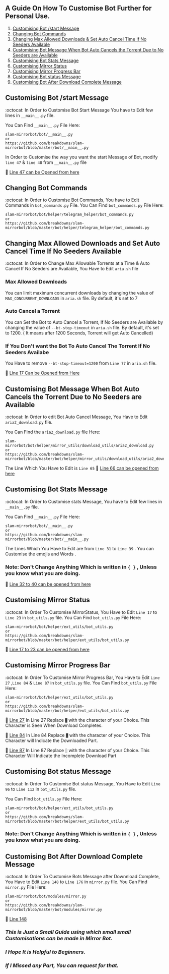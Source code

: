 ## A Guide On How To Customise Bot Further for Personal Use.

1. [Customising Bot /start Message](https://github.com/breakdowns/slam-mirrorbot/blob/master/modificaton.md##Customising-Bot-start-Message)
2. [Changing Bot Commands](https://github.com/breakdowns/slam-mirrorbot/blob/master/modificaton.md##Changing-Bot-Commands)
3. [Changing Max Allowed Downloads & Set Auto Cancel Time If No Seeders Available](https://github.com/breakdowns/slam-mirrorbot/blob/master/modificaton.md##Changing-Max-Allowed-Downloads-and-Set-Auto-Cancel-Time-If-No-Seeders-Available)
4. [Customising Bot Message When Bot Auto Cancels the Torrent Due to No Seeders are Available](https://github.com/breakdowns/slam-mirrorbot/blob/master/modificaton.md##Customising-Bot-Message-When-Bot-Auto-Cancels-the-Torrent-Due-to-No-Seeders-are-Available)
5. [Customising Bot Stats Message](https://github.com/breakdowns/slam-mirrorbot/blob/master/modificaton.md##Customising-Bot-Stats-Message)
6. [Customising Mirror Status](https://github.com/breakdowns/slam-mirrorbot/blob/master/modificaton.md##Customising-Mirror-Status)
7. [Customising Mirror Progress Bar](https://github.com/breakdowns/slam-mirrorbot/blob/master/modificaton.md##Customising-Mirror-Progress-Bar)
8. [Customising Bot status Message](https://github.com/breakdowns/slam-mirrorbot/blob/master/modificaton.md##Customising-Bot-status-Message)
9. [Customising Bot After Download Complete Message](https://github.com/breakdowns/slam-mirrorbot/blob/master/modificaton.md##Customising-Bot-After-Download-Complete-Message)

## Customising Bot /start Message
:octocat: In Order to Customise Bot Start Message You have to Edit few lines in `__main__.py` file. 

You Can Find `__main__.py` File Here:
```
slam-mirrorbot/bot/__main__.py
or
https://github.com/breakdowns/slam-mirrorbot/blob/master/bot/__main__.py
```
In Order to Customise the way you want the start Message of Bot,  modify  `line 47` & `line 48` from `__main__.py` file 

🔗 [Line 47 can be Opened from here](https://github.com/breakdowns/slam-mirrorbot/blob/d598144f752a3412da22977b5db88e7169792ae3/bot/__main__.py#L47)

## Changing Bot Commands
:octocat: In Order to Customise Bot Commands, You have to Edit Commands in `bot_commands.py` File.
You Can Find `bot_commands.py` File Here:
```
slam-mirrorbot/bot/helper/telegram_helper/bot_commands.py
or
https://github.com/breakdowns/slam-mirrorbot/blob/master/bot/helper/telegram_helper/bot_commands.py
```

## Changing Max Allowed Downloads and Set Auto Cancel Time If No Seeders Available
:octocat: In Order to Change Max Allowable Torrents at a Time & Auto Cancel If No Seeders are Available, You Have to Edit `aria.sh` file

### Max Allowed Downloads
You can limit maximum concurrent downloads by changing the value of `MAX_CONCURRENT_DOWNLOADS` in `aria.sh` file. By default, it's set to 7
### Auto Cancel a Torrent 
You can Set the Bot to Auto Cancel a Torrent, If No Seeders are Available by changing the value of `--bt-stop-timeout` in `aria.sh` file. By default, it's set to 1200. ( It means after 1200 Seconds, Torrent will get Auto Cancelled)
### If You Don't want the Bot To Auto Cancel The Torrent If No Seeders Availabe

You Have to remove  `--bt-stop-timeout=1200` from `Line 77` in `aria.sh` file.

🔗 [Line 17 Can be Opened from Here](https://github.com/breakdowns/slam-mirrorbot/blob/d598144f752a3412da22977b5db88e7169792ae3/aria.sh#L7)

## Customising Bot Message When Bot Auto Cancels the Torrent Due to No Seeders are Available
:octocat: In Order to edit Bot Auto Cancel Message, You Have to Edit `aria2_download.py` file.

You Can Find the `aria2_download.py` file Here:

```
slam-mirrorbot/bot/helper/mirror_utils/download_utils/aria2_download.py
or
https://github.com/breakdowns/slam-mirrorbot/blob/master/bot/helper/mirror_utils/download_utils/aria2_download.py
```
The Line Which You Have to Edit is `Line 65` 
🔗 [Line 66 can be opened from here](https://github.com/iamLiquidX/MirrorX/blob/097a69e3b7aa7e8aad0c91de8b07877933ef6f34/bot/helper/mirror_utils/download_utils/aria2_download.py#L65)

## Customising Bot Stats Message
:octocat: In Order to Customise stats Message, You have to Edit few lines in `__main__.py` file. 

You Can Find `__main__.py` File Here:
```
slam-mirrorbot/bot/__main__.py
or
https://github.com/breakdowns/slam-mirrorbot/blob/master/bot/__main__.py
```
The Lines Which You Have to Edit are from  `Line 31` to `Line 39` . You can Customise the emojis and Words .
### Note: Don't Change Anything Which is written in `{ }` , Unless you know what you are doing.
🔗 [Line 32 to 40 can be opened from here](https://github.com/breakdowns/slam-mirrorbot/blob/d598144f752a3412da22977b5db88e7169792ae3/bot/__main__.py#L32)

## Customising Mirror Status
:octocat: In Order To Customise MirrorStatus, You Have to Edit `Line 17` to `Line 23` in `bot_utils.py` file.
You Can Find `bot_utils.py` File Here:
```
slam-mirrorbot/bot/helper/ext_utils/bot_utils.py
or
https://github.com/breakdowns/slam-mirrorbot/blob/master/bot/helper/ext_utils/bot_utils.py
```
🔗 [Line 17 to 23 can be opened from here](https://github.com/breakdowns/slam-mirrorbot/blob/d598144f752a3412da22977b5db88e7169792ae3/bot/helper/ext_utils/bot_utils.py#L17)

## Customising Mirror Progress Bar
:octocat: In Order To Customise Mirror Progress Bar, You Have to Edit `Line 27` ,`Line 84` & `Line 87` in `bot_utils.py` file.
You Can Find `bot_utils.py` File Here:
```
slam-mirrorbot/bot/helper/ext_utils/bot_utils.py
or
https://github.com/breakdowns/slam-mirrorbot/blob/master/bot/helper/ext_utils/bot_utils.py
```
🔗 [Line 27](https://github.com/breakdowns/slam-mirrorbot/blob/d598144f752a3412da22977b5db88e7169792ae3/bot/helper/ext_utils/bot_utils.py#L27)
In Line 27 Replace `▓` with the character of your Choice. This Character is Seen When Download Completes.

🔗 [Line 84](https://github.com/breakdowns/slam-mirrorbot/blob/d598144f752a3412da22977b5db88e7169792ae3/bot/helper/ext_utils/bot_utils.py#L84)
In Line 84 Replace `▓` with the character of your Choice. This Character will Indicate the Downloaded Part.

🔗 [Line 87](https://github.com/breakdowns/slam-mirrorbot/blob/d598144f752a3412da22977b5db88e7169792ae3/bot/helper/ext_utils/bot_utils.py#L87)
In Line 87 Replace `░` with the character of your Choice. This Character Will Indicate the Incomplete Download Part

## Customising Bot status Message
:octocat: In Order To Customise Bot status Message, You Have to Edit `Line 96` to `Line 112` in `bot_utils.py` file.

You Can Find `bot_utils.py` File Here:
```
slam-mirrorbot/bot/helper/ext_utils/bot_utils.py
or
https://github.com/breakdowns/slam-mirrorbot/blob/master/bot/helper/ext_utils/bot_utils.py
```
### Note: Don't Change Anything Which is written in `{ }` , Unless you know what you are doing.

## Customising Bot After Download Complete Message
:octocat: In Order To Customise Bots Message after Downnload Complete, You Have to Edit `Line 148` to `Line 176` in `mirror.py` file.
You Can Find `mirror.py` File Here:
```
slam-mirrorbot/bot/modules/mirror.py
or
https://github.com/breakdowns/slam-mirrorbot/blob/master/bot/modules/mirror.py
```
🔗 [Line 148](https://github.com/breakdowns/slam-mirrorbot/blob/d598144f752a3412da22977b5db88e7169792ae3/bot/modules/mirror.py#L148)


### *This is Just a Small Guide using which small small Customisations can be made in Mirror Bot.*
### *I Hope It is Helpful to Beginners.*
### *If I Missed any Part, You can request for that.*
